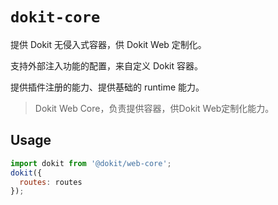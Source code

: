 # `dokit-core`
提供 Dokit 无侵入式容器，供 Dokit Web 定制化。

支持外部注入功能的配置，来自定义 Dokit 容器。

提供插件注册的能力、提供基础的 runtime 能力。

> Dokit Web Core，负责提供容器，供Dokit Web定制化能力。

## Usage

```javascript
import dokit from '@dokit/web-core';
dokit({
  routes: routes
});

```
